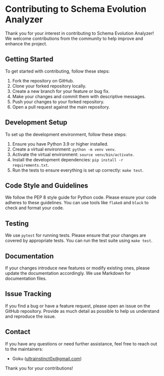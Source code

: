 # Contributing to Schema Evolution Analyzer

Thank you for your interest in contributing to Schema Evolution Analyzer! We welcome contributions from the community to help improve and enhance the project.

## Getting Started

To get started with contributing, follow these steps:

1. Fork the repository on GitHub.
2. Clone your forked repository locally.
3. Create a new branch for your feature or bug fix.
4. Make your changes and commit them with descriptive messages.
5. Push your changes to your forked repository.
6. Open a pull request against the main repository.

## Development Setup

To set up the development environment, follow these steps:

1. Ensure you have Python 3.9 or higher installed.
2. Create a virtual environment: `python -m venv venv`.
3. Activate the virtual environment: `source venv/bin/activate`.
4. Install the development dependencies: `pip install -r requirements.txt`.
5. Run the tests to ensure everything is set up correctly: `make test`.

## Code Style and Guidelines

We follow the PEP 8 style guide for Python code. Please ensure your code adheres to these guidelines. You can use tools like `flake8` and `black` to check and format your code.

## Testing

We use `pytest` for running tests. Please ensure that your changes are covered by appropriate tests. You can run the test suite using `make test`.

## Documentation

If your changes introduce new features or modify existing ones, please update the documentation accordingly. We use Markdown for documentation files.

## Issue Tracking

If you find a bug or have a feature request, please open an issue on the GitHub repository. Provide as much detail as possible to help us understand and reproduce the issue.

## Contact

If you have any questions or need further assistance, feel free to reach out to the maintainers:

- Goku (ultrainstinct0x@gmail.com)

Thank you for your contributions!